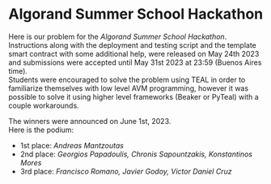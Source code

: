 # Algorand Summer School Hackathon

Here is our problem for the *Algorand Summer School Hackathon*. Instructions along with the deployment and testing script and the template smart contract with some additional help, were released on May 24th 2023 and submissions were accepted until May 31st 2023 at 23:59 (Buenos Aires time).\
Students were encouraged to solve the problem using TEAL in order to familiarize themselves with low level AVM programming, however it was possible to solve it using higher level frameworks (Beaker or PyTeal) with a couple workarounds.

The winners were announced on June 1st, 2023. \
Here is the podium:
- 1st place: *Andreas Mantzoutas*
- 2nd place: *Georgios Papadoulis, Chronis Sapountzakis, Konstantinos Mores*
- 3rd place: *Francisco Romano, Javier Godoy, Victor Daniel Cruz*